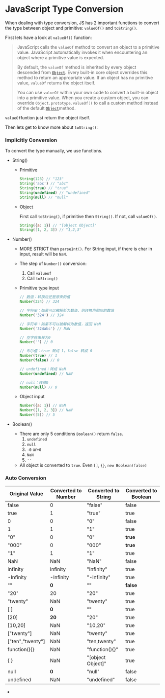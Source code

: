 # JavaScript Type Conversion

When dealing with type conversion, JS has 2 important functions to convert the type between object and primitive: `valueOf()` and `toString()`. 

First lets have a look at `valueOf()` function:

>  JavaScript calls the `valueOf` method to convert an object to a primitive value. JavaScript automatically invokes it when encountering an object where a primitive value is expected.
>
>  By default, the `valueOf` method is inherited by every object descended from [`Object`](https://developer.mozilla.org/en-US/docs/Web/JavaScript/Reference/Global_Objects/Object). Every built-in core object overrides this method to return an appropriate value. If an object has no primitive value, `valueOf` returns the object itself.
>
>  You can use `valueOf` within your own code to convert a built-in object into a primitive value. When you create a custom object, you can override `Object.prototype.valueOf()` to call a custom method instead of the default [`Object`](https://developer.mozilla.org/en-US/docs/Web/JavaScript/Reference/Global_Objects/Object)method.

`valueOf`funtion just return the object itself.

Then lets get to know more about `toString()`:

### Implicitly Conversion

To convert the type manually, we use functions.

+ String()

  + Primitive

    ```javascript
    String(123) // "123"
    String('abc') // "abc"
    String(true) // "true"
    String(undefined) // "undefined"
    String(null) // "null"
    ```

  + Object

    First call `toString()`, if primitive then `String()`. If not, call `valueOf()`.

    ```javascript
    String({a: 1}) // "[object Object]"
    String([1, 2, 3]) // "1,2,3"
    ```

+ Number()

  + MORE STRICT than `parseInt()`. For String input, if there is char in input, result will be `NaN`.
  + The step of `Number()` conversion:
    1. Call `valueof`
    2. Call `toString()`

  + Primitive type input 

    ```javascript
    // 数值：转换后还是原来的值
    Number(324) // 324
    
    // 字符串：如果可以被解析为数值，则转换为相应的数值
    Number('324') // 324
    
    // 字符串：如果不可以被解析为数值，返回 NaN
    Number('324abc') // NaN
    
    // 空字符串转为0
    Number('') // 0
    
    // 布尔值：true 转成 1，false 转成 0
    Number(true) // 1
    Number(false) // 0
    
    // undefined：转成 NaN
    Number(undefined) // NaN
    
    // null：转成0
    Number(null) // 0
    ```

  + Object input

    ```javascript
    Number({a: 1}) // NaN
    Number([1, 2, 3]) // NaN
    Number([5]) // 5
    ```

+ Boolean()

  + There are only 5 conditions `Boolean()` return `false`.
    1. `undefined`
    2. `null`
    3. `-0` or`+0`
    4. `NaN`
    5. `''`
  + All object is converted to `true`. Even `[]`, `{}`, `new Boolean(false)`

### Auto Conversion

| Original Value   | Converted to Number | Converted to String | Converted to Boolean |
| ---------------- | ------------------- | ------------------- | -------------------- |
| false            | 0                   | "false"             | false                |
| true             | 1                   | "true"              | true                 |
| 0                | 0                   | "0"                 | false                |
| 1                | 1                   | "1"                 | true                 |
| "0"              | 0                   | "0"                 | **true**             |
| "000"            | 0                   | "000"               | **true**             |
| "1"              | 1                   | "1"                 | true                 |
| NaN              | NaN                 | "NaN"               | false                |
| Infinity         | Infinity            | "Infinity"          | true                 |
| -Infinity        | -Infinity           | "-Infinity"         | true                 |
| ""               | **0**               | ""                  | **false**            |
| "20"             | 20                  | "20"                | true                 |
| "twenty"         | NaN                 | "twenty"            | true                 |
| [ ]              | **0**               | ""                  | true                 |
| [20]             | **20**              | "20"                | true                 |
| [10,20]          | NaN                 | "10,20"             | true                 |
| ["twenty"]       | NaN                 | "twenty"            | true                 |
| ["ten","twenty"] | NaN                 | "ten,twenty"        | true                 |
| function(){}     | NaN                 | "function(){}"      | true                 |
| { }              | NaN                 | "[object Object]"   | true                 |
| null             | **0**               | "null"              | false                |
| undefined        | NaN                 | "undefined"         | false                |

+ 